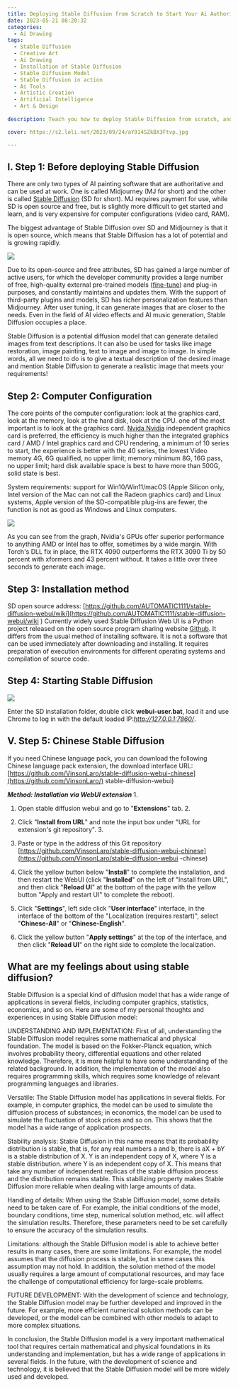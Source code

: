```yaml
---
title: Deploying Stable Diffusion from Scratch to Start Your Ai Authoring Journey
date: 2023-05-21 08:20:32
categories:
  - Ai Drawing
tags: 
  - Stable Diffusion
  - Creative Art
  - Ai Drawing
  - Installation of Stable Diffusion
  - Stable Diffusion Model
  - Stable Diffusion in action
  - Ai Tools
  - Artistic Creation
  - Artificial Intelligence
  - Art & Design
  
description: Teach you how to deploy Stable Diffusion from scratch, and start your way to create paintings, with Chinese tutorials in the back.

cover: https://s2.loli.net/2023/09/24/aY914SZkBX3Ftvp.jpg

---
```


## I. Step 1: Before deploying Stable Diffusion

There are only two types of AI painting software that are authoritative and can be used at work. One is called Midjourney (MJ for short) and the other is called [Stable Diffusion](https://stablediffusionweb.com/) (SD for short). MJ requires payment for use, while SD is open source and free, but is slightly more difficult to get started and learn, and is very expensive for computer configurations (video card, RAM).

The biggest advantage of Stable Diffusion over SD and Midjourney is that it is open source, which means that Stable Diffusion has a lot of potential and is growing rapidly.

![](https://s2.loli.net/2023/07/27/cn157qIGZH9wEOm.png)

Due to its open-source and free attributes, SD has gained a large number of active users, for which the developer community provides a large number of free, high-quality external pre-trained models ([fine-tune](https://www.finetuneus.com/)) and plug-in purposes, and constantly maintains and updates them. With the support of third-party plugins and models, SD has richer personalization features than Midjourney. After user tuning, it can generate images that are closer to the needs. Even in the field of AI video effects and AI music generation, Stable Diffusion occupies a place.

Stable Diffusion is a potential diffusion model that can generate detailed images from text descriptions. It can also be used for tasks like image restoration, image painting, text to image and image to image. In simple words, all we need to do is to give a textual description of the desired image and mention Stable Diffusion to generate a realistic image that meets your requirements!

## Step 2: Computer Configuration

The core points of the computer configuration: look at the graphics card, look at the memory, look at the hard disk, look at the CPU. one of the most important is to look at the graphics card. [Nvida Nvidia](https://zh.wikipedia.org/zh-hans/%E8%8B%B1%E4%BC%9F%E8%BE%BE) independent graphics card is preferred, the efficiency is much higher than the integrated graphics card / AMD / Intel graphics card and CPU rendering, a minimum of 10 series to start, the experience is better with the 40 series, the lowest Video memory 4G, 6G qualified, no upper limit; memory minimum 8G, 16G pass, no upper limit; hard disk available space is best to have more than 500G, solid state is best.

System requirements: support for Win10/Win11/macOS (Apple Silicon only, Intel version of the Mac can not call the Radeon graphics card) and Linux systems, Apple version of the SD-compatible plug-ins are fewer, the function is not as good as Windows and Linux computers.

![](https://s2.loli.net/2023/07/27/wprb4uiGfMKENZL.jpg)

As you can see from the graph, Nvidia's GPUs offer superior performance to anything AMD or Intel has to offer, sometimes by a wide margin. With Torch's DLL fix in place, the RTX 4090 outperforms the RTX 3090 Ti by 50 percent with xformers and 43 percent without. It takes a little over three seconds to generate each image.

## Step 3: Installation method

SD open source address: [https://github.com/AUTOMATIC1111/stable-diffusion-webui/wiki](https://github.com/AUTOMATIC1111/stable-diffusion-webui/wiki )
Currently widely used Stable Diffusion Web UI is a Python project released on the open source program sharing website [Github](https://github.com/). It differs from the usual method of installing software. It is not a software that can be used immediately after downloading and installing. It requires preparation of execution environments for different operating systems and compilation of source code.

## Step 4: Starting Stable Diffusion

![](https://s2.loli.net/2023/07/27/dBG8qZtTrIFEHVx.jpg)

Enter the SD installation folder, double click **webui-user.bat**, load it and use Chrome to log in with the default loaded IP:*http://127.0.0.1:7860/*.

## V. Step 5: Chinese Stable Diffusion

If you need Chinese language pack, you can download the following Chinese language pack extension, the download interface URL: [https://github.com/VinsonLaro/stable-diffusion-webui-chinese](https://github.com/VinsonLaro/) stable-diffusion-webui)

***Method: Installation via WebUI extension*** 1.

1. Open stable diffusion webui and go to "**Extensions**" tab. 2.

2. Click "**Install from URL**" and note the input box under "URL for extension's git repository". 3.

3. Paste or type in the address of this Git repository [https://github.com/VinsonLaro/stable-diffusion-webui-chinese](https://github.com/VinsonLaro/stable-diffusion-webui -chinese)

4. Click the yellow button below "**Install**" to complete the installation, and then restart the WebUI (click "**Installed**" on the left of "Install from URL", and then click "**Reload UI**" at the bottom of the page with the yellow button "Apply and restart UI" to complete the reboot).

5. Click "**Settings**", left side click "**User interface**" interface, in the interface of the bottom of the "Localization (requires restart)", select "**Chinese-All**" or "**Chinese-English**".

6. Click the yellow button "**Apply settings**" at the top of the interface, and then click "**Reload UI**" on the right side to complete the localization.

## What are my feelings about using stable diffusion?

Stable Diffusion is a special kind of diffusion model that has a wide range of applications in several fields, including computer graphics, statistics, economics, and so on. Here are some of my personal thoughts and experiences in using Stable Diffusion model:

UNDERSTANDING AND IMPLEMENTATION: First of all, understanding the Stable Diffusion model requires some mathematical and physical foundation. The model is based on the Fokker-Planck equation, which involves probability theory, differential equations and other related knowledge. Therefore, it is more helpful to have some understanding of the related background. In addition, the implementation of the model also requires programming skills, which requires some knowledge of relevant programming languages and libraries.

Versatile: The Stable Diffusion model has applications in several fields. For example, in computer graphics, the model can be used to simulate the diffusion process of substances; in economics, the model can be used to simulate the fluctuation of stock prices and so on. This shows that the model has a wide range of application prospects.

Stability analysis: Stable Diffusion in this name means that its probability distribution is stable, that is, for any real numbers a and b, there is aX + bY is a stable distribution of X. Y is an independent copy of X, where Y is a stable distribution. where Y is an independent copy of X. This means that take any number of independent replicas of the stable diffusion process and the distribution remains stable. This stabilizing property makes Stable Diffusion more reliable when dealing with large amounts of data.

Handling of details: When using the Stable Diffusion model, some details need to be taken care of. For example, the initial conditions of the model, boundary conditions, time step, numerical solution method, etc. will affect the simulation results. Therefore, these parameters need to be set carefully to ensure the accuracy of the simulation results.

Limitations: although the Stable Diffusion model is able to achieve better results in many cases, there are some limitations. For example, the model assumes that the diffusion process is stable, but in some cases this assumption may not hold. In addition, the solution method of the model usually requires a large amount of computational resources, and may face the challenge of computational efficiency for large-scale problems.

FUTURE DEVELOPMENT: With the development of science and technology, the Stable Diffusion model may be further developed and improved in the future. For example, more efficient numerical solution methods can be developed, or the model can be combined with other models to adapt to more complex situations.

In conclusion, the Stable Diffusion model is a very important mathematical tool that requires certain mathematical and physical foundations in its understanding and implementation, but has a wide range of applications in several fields. In the future, with the development of science and technology, it is believed that the Stable Diffusion model will be more widely used and developed.

